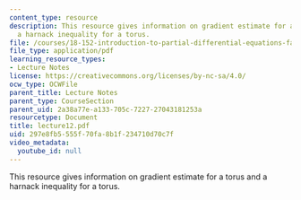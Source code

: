 ```yaml
---
content_type: resource
description: This resource gives information on gradient estimate for a torus and
  a harnack inequality for a torus.
file: /courses/18-152-introduction-to-partial-differential-equations-fall-2005/297e8fb5555f70fa8b1f234710d70c7f_lecture12.pdf
file_type: application/pdf
learning_resource_types:
- Lecture Notes
license: https://creativecommons.org/licenses/by-nc-sa/4.0/
ocw_type: OCWFile
parent_title: Lecture Notes
parent_type: CourseSection
parent_uid: 2a38a77e-a133-705c-7227-27043181253a
resourcetype: Document
title: lecture12.pdf
uid: 297e8fb5-555f-70fa-8b1f-234710d70c7f
video_metadata:
  youtube_id: null
---
```

This resource gives information on gradient estimate for a torus and a harnack inequality for a torus.